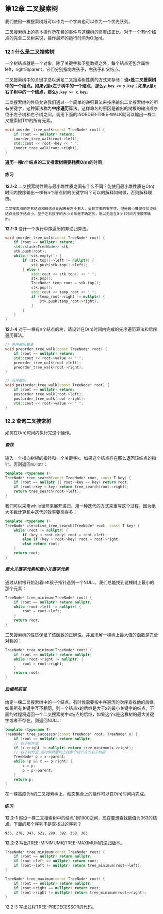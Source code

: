 ## 第12章 二叉搜索树

我们使用一棵搜索树既可以作为一个字典也可以作为一个优先队列。

二叉搜索树上的基本操作所花费的事件与这棵树的高度成正比。对于一个有n个结点的完全二叉树来说，操作最坏的运行时间为O(lgn)。

### 12.1 什么是二叉搜索树

一个树结点就是一个对象，除了关键字和卫星数据之外，每个结点还包含属性left，right和parent，它们分别指向左孩子，右孩子和父结点。

二叉搜索树中的关键字总以满足二叉搜索树性质的方式来存储：**设x是二叉搜索树中的一个结点。如果y是x左子树中的一个结点，那么`y.key <= x.key`；如果y是x右子树中的一个结点，那么`y.key >= x.key`**。

二叉搜索树的性质允许我们通过一个简单的递归算法来按序输出二叉搜索树中的所有关键字，这种算法称为**中序遍历**算法。这样命名的原因是输出的树根的输出顺序位于左子树和右子树之间。调用下面的INORDER-TREE-WALK就可以输出一棵二叉搜索树T中的所有元素。

```C++
void inorder_tree_walk(const TreeNode* root) {
    if (root == nullptr) return;
    inorder_tree_walk(root->left);
    std::cout << root->key << " ";
    inoder_tree_walk(root->right);
}
```

**遍历一棵n个结点的二叉搜索树需要耗费O(n)的时间**。

#### 练习

**12.1-2** 二叉搜索树性质与最小堆性质之间有什么不同？能使用最小堆性质在O(n)时间内按序输出一棵有n个结点树的关键字吗？可以的解释如何做，否则解释理由。

```
二叉搜索树的左右结点和根结点比起来是左小右大，呈现完美的有序性，但是最小堆仅仅保证根结点比孩子结点小，至于左右孩子的大小关系是不确定的，所以无法在O(n)时间内按顺序输出。
```

**12.1-3** 设计一个执行中序遍历的非递归算法。

```C++
void inorder_tree_walk(const TreeNode* root) {
    if (root == nullptr) return;
    std::stack<TreeNode*> stk;
    stk.push(root);
    while (!stk.empty()) {
        if (stk.top()->left != nullptr) {
            stk.push(stk.top()->left);
        } else {
            std::cout << stk.top() << " ";
            stk.pop();
            TreeNode* temp_root = stk.top();
            stk.pop();
            std::cout << temp_root << " ";
            if (temp_root->right != nullptr) {
                stk.push(temp_root->right);
            }
        }
    }
}
```

**12.1-4** 对于一棵有n个结点的树，请设计在O(n)时间内完成的先序遍历算法和后序遍历算法。

```C++
// 先序遍历算法
void preorder_tree_walk(const TreeNode* root) {
    if (root == nullptr) return;
    std::cout << root->value << " ";
    preorder_tree_walk(root->left);
    preorder_tree_walk(root->right);
}

// 后序遍历
void postorder_tree_walk(const TreeNode* root) {
    if (root == nullptr) return;
    postorder_tree_walk(root->left);
    postorder_tree_walk(root->right);
    std::cout << root->value << " ";
}
```

### 12.2 查询二叉搜索树

如何在O(h)时间内执行完这个操作。

##### 查找

输入一个指向树根的指针和一个关键字k，如果这个结点存在那么返回该结点的指针。否则返回nullptr：

```C++
template <typename T>
TreeNode* tree_search(const TreeNode* root, const T key) {
    if (root == nullptr || root->key == key) return root;
    if (root->key < key) return tree_search(root->right);
    return tree_search(root->left);
}
```

我们可以采用while循环来展开递归，用一种迭代的方式来重写这个过程，因为绝大多数计算机中迭代的效率要高得多：

```C++
template <typename T>
TreeNode* iterative_tree_search(TreeNode* root, const T key) {
    while (root != nullptr) {
        if (key < root->key) root = root->left;
        else if (key > root->key) root = root->right;
        else return root;
    }
    return root;
}
```

##### 最大关键字元素和最小关键字元素

通过从树根开始沿着left孩子指针遇到一个NULL，我们总能找到这棵树上最小的那个元素：

```C++
TreeNode* tree_minimum(TreeNode* root) {
    if (root == nullptr) return nullptr;
    while (root->left != nullptr) {
        root = root->left;
    }
    return root;
}
```

二叉搜索树的性质保证了该函数的正确性。并且求解一棵树上最大值的函数是完全对称的：

```C++
TreeNode* tree_minimum(TreeNode* root) {
    if (root == nullptr) return nullptr;
    while (root->right != nullptr) {
        root = root->right;
    }
    return root;
}
```

##### 后继和前驱

给定一棵二叉搜索树中的一个结点，有时候需要按中序遍历的次序查找他的后继。如果所有关键字互不相同，则一个结点x的后继是大于x的最小关键字的结点。下面的过程将返回一个二叉搜索树中x结点的后继，如果这个x是这棵树的最大关键字或者不存在，则返回NULL：

```C++
template <typename T>
TreeNode* tree_successor(const TreeNode* root, TreeNode* x) {
    if (root == nullptr) return nullptr;
    // 右子树非空
    if (x->right != nullptr) return tree_minimum(x->right);
    // 右子树为空,这时候就要向上找那个根节点的右子树根
    TreeNode* p = x->parent;
    while (p && x == p.right) {
        x = p;
        p = p->parent;
    }
    return p;
}
```

在一棵高度为h的二叉搜索树上，动态集合上的操作可以在O(h)时间内完成。

#### 练习

**12.2-1** 假设一棵二叉搜索树中的结点1到1000之间，现在要想查找数值为363的结点。下面的那个序列不是查找过的序列？

```
935, 278, 347, 621, 299, 392. 358, 363
```

**12.2-2** 写出TREE-MINIMUM和TREE-MAXIMUM的递归版本。

```C++
TreeNode* tree_minimum(const TreeNode* root) {
    if (root == nullptr) return nullptr;
    if (root->left == nullptr) return root;
    if (root->left != nullptr) return tree_minimum(root=>left);
}

TreeNode* tree_maximum(const TreeNode* root) {
    if (root == nullptr) return nullptr;
    if (root->right == nullptr) return root;
    if (root->right != nullptr) return tree_minimum(root=>right);
}
```

12.2-3 写出过程TREE-PREDECESSOR的代码。

```C++

```







